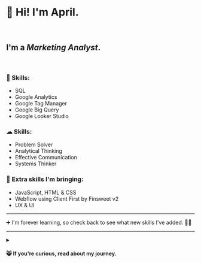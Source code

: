 # 👋 Hi! I'm April. 

$~~~~~~~~~$

## I'm a *Marketing Analyst*.

$~~~~~~~~~$

### 🔌 Skills: 
- SQL
- Google Analytics
- Google Tag Manager
- Google Big Query
- Google Looker Studio
  
###  ☁ Skills:
- Problem Solver
- Analytical Thinking
- Effective Communication
- Systems Thinker

### 👜 Extra skills I'm bringing:
- JavaScript, HTML & CSS
- Webflow using Client First by Finsweet v2
- UX & UI

- - -

 ➕ I'm forever learning, so check back to see what new skills I've added. :woman_technologist:

- - -

<details>
<summary><h4> 😸 If you're curious, read about my journey.</summary>

At heart, I'm a problem solver and systems thinker. Considering the entire ecosystem of a project and asking the right questions is my strength. 

Delivering information in a way that brings insight is a skill I've honed through years of explaining complicated coffee processes and probably the skill I'm most proud of.

☕️ Wait... coffee? Yes, I'm in a career transition. Let me tell you a bit about my journey.

After a long career in specialty coffee, it was time for a change. UX seemed like a good use of my transferrable skills and I was surprised to find it all kind of conceptually... easy?
  
UX felt familiar because I had spent over a decade building and maintaining structures that keep customers caffeinated, employees happy and bosses making money.  

  🔙   BUT, I rarely felt the flow state while studying UX.

UI was next. Design felt natural to me, as I've run my own small experimental fashion label: conceptualizing, drafting patterns and producing the clothes. UI seemed a good fit.

  🔙   With UI, there was flow, but no passion.

While designing, there was one thing I couldn't keep from creeping in to my mind: what about the developers? How would they feel about my designs?  
  
Since I find practical information ever so exciting, I started learning Webflow. No-code development brought me one step closer to cracking the developer puzzle.

  🔜   More understanding, more flow...

Next, a round of sessions with a career coach turned me on to Marketing Analytics. Together we realized that I had:
- Practical, real world marketing experience
- Excellent problem solving skills
- Ability to quickly learn new programs
- Effective communication
- Lots of self-motivation

When I found the WBS Coding School Marketing Analytics course, I signed up!

Diving right in to the course, HTML and CSS were easy to grasp, thanks to my Figma and Webflow skills. 

  🔛   Flowing...

Querying databases, Google Tag Manager, JavaScript, everything the course threw at me, I rolled right through. Troubleshooting and debugging happily along the way. 

  🔛   DEFINITELY flowing, the beginnings of passion...

Not only did I learn technical skills, but during this process, I proved to myself that I have the ability to provide meaningful quantitative and qualitative business insight.

And now that I'm prepared with an analytic tool belt, I'm ready to find solutions for you.

Please feel free to contact me!
